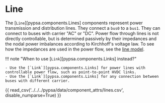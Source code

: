<!--
SPDX-FileCopyrightText: PyPSA Contributors

SPDX-License-Identifier: CC-BY-4.0
-->

# Line

The [`Line`][pypsa.components.Lines] components represent power transmission and distribution lines. They connect a `bus0` to a `bus1`. They can connect to buses with carrier "AC" or "DC". Power flow through lines is not directly controllable, but is determined passively by their impedances and the nodal power imbalances according to Kirchhoff's voltage law. To see how the impedances are used in the power flow, see the [line model](../power-flow.md#line-model).

!!! note "When to use [`Link`][pypsa.components.Links] instead?"

    - Use the [`Link`][pypsa.components.Links] for power lines with controllable power flow, such as point-to-point HVDC links.
    - Use the [`Link`][pypsa.components.Links] for any connection between buses with different carrier.


{{ read_csv('../../../pypsa/data/component_attrs/lines.csv', disable_numparse=True) }}
